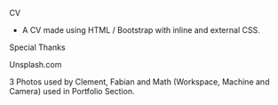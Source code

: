 CV

- A CV made using HTML / Bootstrap with inline and external CSS. 


Special Thanks

Unsplash.com

3 Photos used by Clement, Fabian and Math (Workspace, Machine and Camera)
used in Portfolio Section.
